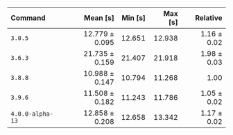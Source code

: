 | Command | Mean [s] | Min [s] | Max [s] | Relative |
|:---|---:|---:|---:|---:|
| `3.0.5` | 12.779 ± 0.095 | 12.651 | 12.938 | 1.16 ± 0.02 |
| `3.6.3` | 21.735 ± 0.159 | 21.407 | 21.918 | 1.98 ± 0.03 |
| `3.8.8` | 10.988 ± 0.147 | 10.794 | 11.268 | 1.00 |
| `3.9.6` | 11.508 ± 0.182 | 11.243 | 11.786 | 1.05 ± 0.02 |
| `4.0.0-alpha-13` | 12.858 ± 0.208 | 12.658 | 13.342 | 1.17 ± 0.02 |
